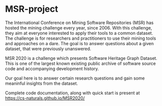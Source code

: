 # MSR-project

The International Conference on Mining Software Repositories (MSR) has hosted the mining challenge every year, since 2006. With this challenge, they aim at everyone interested to apply their tools to a common dataset. The challenge is for researchers and practitioners to use their mining tools and approaches on a dare. The goal is to answer questions about a given dataset, that were previously unanswered.

MSR 2020 is a challenge which presents Software Heritage Graph Dataset. This is one of the largest known existing public archive of software source code and accompanying development history.

Our goal here is to answer certain research questions and gain some meaninful insights from the dataset.

Complete code documentation, along with quick start is present at https://cs-naturals.github.io/MSR2020/
